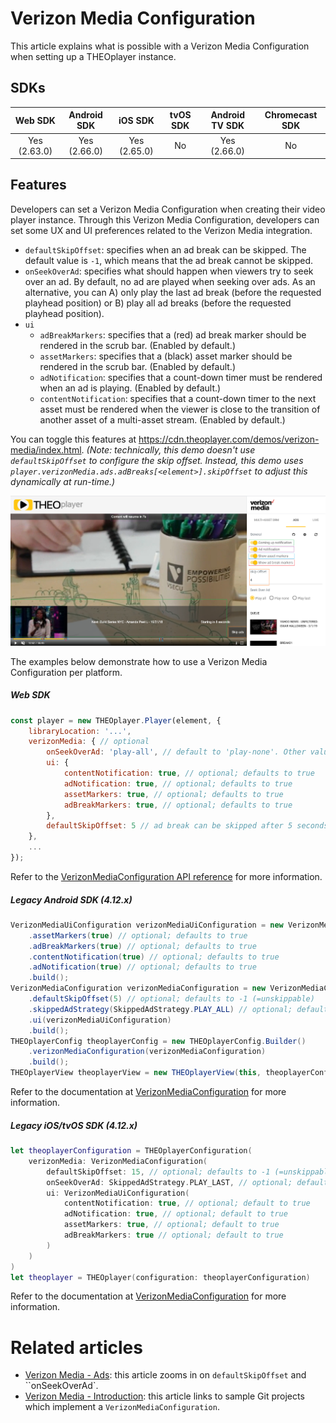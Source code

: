 # Verizon Media Configuration

This article explains what is possible with a Verizon Media Configuration when setting up a THEOplayer instance.

## SDKs

|   Web SDK    | Android SDK  |   iOS SDK    | tvOS SDK | Android TV SDK | Chromecast SDK |
| :----------: | :----------: | :----------: | :------: | :------------: | :------------: |
| Yes (2.63.0) | Yes (2.66.0) | Yes (2.65.0) |    No    |  Yes (2.66.0)  |       No       |

## Features

Developers can set a Verizon Media Configuration when creating their video player instance. Through this Verizon Media Configuration, developers can set some UX and UI preferences related to the Verizon Media integration.

- `defaultSkipOffset`: specifies when an ad break can be skipped. The default value is `-1`, which means that the ad break cannot be skipped.
- `onSeekOverAd`: specifies what should happen when viewers try to seek over an ad. By default, no ad are played when seeking over ads. As an alternative, you can A) only play the last ad break (before the requested playhead position) or B) play all ad breaks (before the requested playhead position).
- `ui`
  - `adBreakMarkers`: specifies that a (red) ad break marker should be rendered in the scrub bar. (Enabled by default.)
  - `assetMarkers`: specifies that a (black) asset marker should be rendered in the scrub bar. (Enabled by default.)
  - `adNotification`: specifies that a count-down timer must be rendered when an ad is playing. (Enabled by default.)
  - `contentNotification`: specifies that a count-down timer to the next asset must be rendered when the viewer is close to the transition of another asset of a multi-asset stream. (Enabled by default.)

You can toggle this features at https://cdn.theoplayer.com/demos/verizon-media/index.html. _(Note: technically, this demo doesn't use `defaultSkipOffset` to configure the skip offset. Instead, this demo uses `player.verizonMedia.ads.adBreaks[<element>].skipOffset` to adjust this dynamically at run-time.)_

![VerizonMediaDemo](../../../assets/img/VerizonMediaConfiguration.png 'Verizon Media Configuration')

The examples below demonstrate how to use a Verizon Media Configuration per platform.

##### Web SDK

```js
const player = new THEOplayer.Player(element, {
    libraryLocation: '...',
    verizonMedia: { // optional
        onSeekOverAd: 'play-all', // default to 'play-none'. Other values: 'play-all' and 'play-last'
        ui: {
            contentNotification: true, // optional; defaults to true
            adNotification: true, // optional; defaults to true
            assetMarkers: true, // optional; defaults to true
            adBreakMarkers: true, // optional; defaults to true
        },
        defaultSkipOffset: 5 // ad break can be skipped after 5 seconds. (defaults to -1)
    },
    ...
});
```

Refer to the [VerizonMediaConfiguration API reference](pathname:///theoplayer/v8/api-reference/web/interfaces/VerizonMediaConfiguration.html) for more information.

##### Legacy Android SDK (4.12.x)

```java
VerizonMediaUiConfiguration verizonMediaUiConfiguration = new VerizonMediaUiConfiguration.Builder()
    .assetMarkers(true) // optional; defaults to true
    .adBreakMarkers(true) // optional; defaults to true
    .contentNotification(true) // optional; defaults to true
    .adNotification(true) // optional; defaults to true
    .build();
VerizonMediaConfiguration verizonMediaConfiguration = new VerizonMediaConfiguration.Builder()
    .defaultSkipOffset(5) // optional; defaults to -1 (=unskippable)
    .skippedAdStrategy(SkippedAdStrategy.PLAY_ALL) // optional; defaults to PLAY_NONE
    .ui(verizonMediaUiConfiguration)
    .build();
THEOplayerConfig theoplayerConfig = new THEOplayerConfig.Builder()
    .verizonMediaConfiguration(verizonMediaConfiguration)
    .build();
THEOplayerView theoplayerView = new THEOplayerView(this, theoplayerConfig);
```

Refer to the documentation at [VerizonMediaConfiguration](pathname:///theoplayer/v8/api-reference/android/com/theoplayer/android/api/verizonmedia/VerizonMediaConfiguration.html) for more information.

##### Legacy iOS/tvOS SDK (4.12.x)

```swift
let theoplayerConfiguration = THEOplayerConfiguration(
    verizonMedia: VerizonMediaConfiguration(
        defaultSkipOffset: 15, // optional; defaults to -1 (=unskippable)
        onSeekOverAd: SkippedAdStrategy.PLAY_LAST, // optional; default to PLAY_NONE
        ui: VerizonMediaUiConfiguration(
            contentNotification: true, // optional; default to true
            adNotification: true, // optional; default to true
            assetMarkers: true, // optional; default to true
            adBreakMarkers: true // optional; default to true
        )
    )
)
let theoplayer = THEOplayer(configuration: theoplayerConfiguration)
```

Refer to the documentation at [VerizonMediaConfiguration](pathname:///theoplayer/v8/api-reference/ios/Classes/VerizonMediaConfiguration.html) for more information.

# Related articles

- [Verizon Media - Ads](../../../how-to-guides/07-miscellaneous/02-verizon-media/02-ads.md): this article zooms in on `defaultSkipOffset` and ``onSeekOverAd`.
- [Verizon Media - Introduction](../../../how-to-guides/07-miscellaneous/02-verizon-media/00-introduction.md): this article links to sample Git projects which implement a `VerizonMediaConfiguration`.
